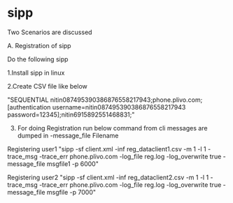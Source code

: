 # sipp
Two Scenarios are discussed

A. Registration of sipp

Do the following sipp

1.Install sipp in linux 

2.Create CSV file like below

"SEQUENTIAL
nitin087495390386876558217943;phone.plivo.com;[authentication username=nitin087495390386876558217943 password=12345];nitin6915892551468831;"

3. For doing Registration run below command from cli messages are dumped in  -message_file Filename

Registering user1
"sipp -sf client.xml -inf reg_dataclient1.csv -m 1 -l 1 -trace_msg  -trace_err phone.plivo.com -log_file reg.log -log_overwrite true -message_file msgfile1 -p 6000"

Registering user2
"sipp -sf client.xml -inf reg_dataclient2.csv -m 1 -l 1 -trace_msg  -trace_err phone.plivo.com -log_file reg.log -log_overwrite true -message_file msgfile -p 7000" 
